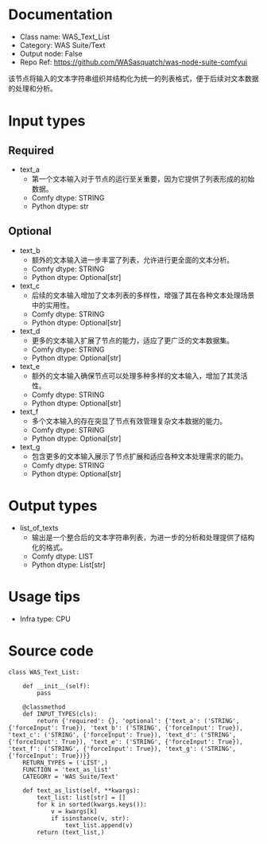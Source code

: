 # Documentation
- Class name: WAS_Text_List
- Category: WAS Suite/Text
- Output node: False
- Repo Ref: https://github.com/WASasquatch/was-node-suite-comfyui

该节点将输入的文本字符串组织并结构化为统一的列表格式，便于后续对文本数据的处理和分析。

# Input types
## Required
- text_a
    - 第一个文本输入对于节点的运行至关重要，因为它提供了列表形成的初始数据。
    - Comfy dtype: STRING
    - Python dtype: str
## Optional
- text_b
    - 额外的文本输入进一步丰富了列表，允许进行更全面的文本分析。
    - Comfy dtype: STRING
    - Python dtype: Optional[str]
- text_c
    - 后续的文本输入增加了文本列表的多样性，增强了其在各种文本处理场景中的实用性。
    - Comfy dtype: STRING
    - Python dtype: Optional[str]
- text_d
    - 更多的文本输入扩展了节点的能力，适应了更广泛的文本数据集。
    - Comfy dtype: STRING
    - Python dtype: Optional[str]
- text_e
    - 额外的文本输入确保节点可以处理多种多样的文本输入，增加了其灵活性。
    - Comfy dtype: STRING
    - Python dtype: Optional[str]
- text_f
    - 多个文本输入的存在突显了节点有效管理复杂文本数据的能力。
    - Comfy dtype: STRING
    - Python dtype: Optional[str]
- text_g
    - 包含更多的文本输入展示了节点扩展和适应各种文本处理需求的能力。
    - Comfy dtype: STRING
    - Python dtype: Optional[str]

# Output types
- list_of_texts
    - 输出是一个整合后的文本字符串列表，为进一步的分析和处理提供了结构化的格式。
    - Comfy dtype: LIST
    - Python dtype: List[str]

# Usage tips
- Infra type: CPU

# Source code
```
class WAS_Text_List:

    def __init__(self):
        pass

    @classmethod
    def INPUT_TYPES(cls):
        return {'required': {}, 'optional': {'text_a': ('STRING', {'forceInput': True}), 'text_b': ('STRING', {'forceInput': True}), 'text_c': ('STRING', {'forceInput': True}), 'text_d': ('STRING', {'forceInput': True}), 'text_e': ('STRING', {'forceInput': True}), 'text_f': ('STRING', {'forceInput': True}), 'text_g': ('STRING', {'forceInput': True})}}
    RETURN_TYPES = ('LIST',)
    FUNCTION = 'text_as_list'
    CATEGORY = 'WAS Suite/Text'

    def text_as_list(self, **kwargs):
        text_list: list[str] = []
        for k in sorted(kwargs.keys()):
            v = kwargs[k]
            if isinstance(v, str):
                text_list.append(v)
        return (text_list,)
```